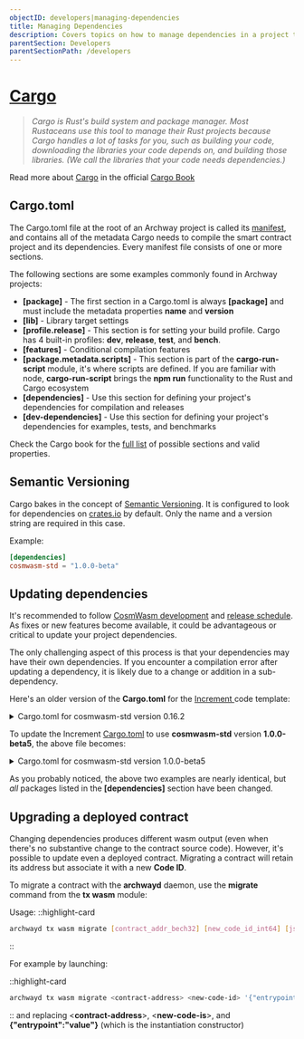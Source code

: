 ```yaml
---
objectID: developers|managing-dependencies
title: Managing Dependencies
description: Covers topics on how to manage dependencies in a project that is built on the Archway network
parentSection: Developers
parentSectionPath: /developers
---
```


# <a href="https://doc.rust-lang.org/cargo/" target="_blank">Cargo</a>

> _Cargo is Rust's build system and package manager. Most Rustaceans use this tool to manage their Rust projects because Cargo handles a lot of tasks for you, such as building your code, downloading the libraries your code depends on, and building those libraries. (We call the libraries that your code needs dependencies.)_


Read more about <a href="https://doc.rust-lang.org/book/ch01-03-hello-cargo.html#hello-cargo" target="_blank">Cargo</a> in the official <a href="https://doc.rust-lang.org/cargo/" target="_blank">Cargo Book</a>

## Cargo.toml

The Cargo.toml file at the root of an Archway project is called its <a href="https://en.wikipedia.org/wiki/Manifest_file" target="_blank">manifest</a>, and contains all of the metadata Cargo needs to compile the smart contract project and its dependencies. Every manifest file consists of one or more sections.

The following sections are some examples commonly found in Archway projects:

- **[package]** - The first section in a Cargo.toml is always **[package]** and must include the metadata properties **name** and **version**
- **[lib]** - Library target settings
- **[profile.release]** - This section is for setting your build profile. Cargo has 4 built-in profiles: **dev**, **release**, **test**, and **bench**.
- **[features]** - Conditional compilation features
- **[package.metadata.scripts]** - This section is part of the **cargo-run-script** module, it's where scripts are defined. If you are familiar with node, **cargo-run-script** brings the **npm run** functionality to the Rust and Cargo ecosystem
- **[dependencies]** - Use this section for defining your project's dependencies for compilation and releases
- **[dev-dependencies]** - Use this section for defining your project's dependencies for examples, tests, and benchmarks

Check the Cargo book for the <a href="https://doc.rust-lang.org/cargo/reference/manifest.html" target="_blank">full list</a> of possible sections and valid properties.

## Semantic Versioning

Cargo bakes in the concept of <a href="https://semver.org/" target="_blank">Semantic Versioning</a>. It is configured to look for dependencies on <a href="https://crates.io/" target="_blank">crates.io</a> by default. Only the name and a version string are required in this case.

Example:

```toml
[dependencies]
cosmwasm-std = "1.0.0-beta"
```

## Updating dependencies

It's recommended to follow <a href="https://github.com/CosmWasm/cosmwasm" target="_blank">CosmWasm development</a> and <a href="https://github.com/CosmWasm/cosmwasm/releases" target="_blank">release schedule</a>. As fixes or new features become available, it could be advantageous or critical to update your project dependencies.

The only challenging aspect of this process is that your dependencies may have their own dependencies. If you encounter a compilation error after updating a dependency, it is likely due to a change or addition in a sub-dependency.

Here's an older version of the **Cargo.toml** for the <a href="https://github.com/archway-network/archway-templates/tree/main/increment" target="_blank"> Increment </a>code template:

<details>
<summary>Cargo.toml for cosmwasm-std version 0.16.2</summary>

```toml
[package]
name = "{{project-name}}"
version = "0.1.0"
authors = ["{{authors}}"]
edition = "2018"

exclude = [
  # Those files are rust-optimizer artifacts. You might want to commit them for convenience but they should not be part of the source code publication.
  "contract.wasm",
  "hash.txt",
]

# See more keys and their definitions at https://doc.rust-lang.org/cargo/reference/manifest.html

[lib]
crate-type = ["cdylib", "rlib"]

[profile.release]
opt-level = 3
debug = false
rpath = false
lto = true
debug-assertions = false
codegen-units = 1
panic = 'abort'
incremental = false
overflow-checks = true

[features]
# for more explicit tests, cargo test --features=backtraces
backtraces = ["cosmwasm-std/backtraces"]
# use library feature to disable all instantiate/execute/query exports
library = []

[package.metadata.scripts]
optimize = """docker run --rm -v "$(pwd)":/code \
  --mount type=volume,source="$(basename "$(pwd)")_cache",target=/code/target \
  --mount type=volume,source=registry_cache,target=/usr/local/cargo/registry \
  cosmwasm/rust-optimizer:0.12.3
"""

[dependencies]
cosmwasm-std = { version = "0.16.2" }
cosmwasm-storage = { version = "0.16.0" }
cw-storage-plus = "0.8.0"
cw2 = "0.8.1"
schemars = "0.8.3"
serde = { version = "1.0.127", default-features = false, features = ["derive"] }
thiserror = { version = "1.0.26" }

[dev-dependencies]
cosmwasm-schema = { version = "0.16.0" }
```

<a href="https://github.com/archway-network/archway-templates/blob/a4ab128ee2b9cf511007f03564d453b825c5e328/increment/Cargo.toml" target="_blank">Source</a>

</details>

To update the Increment <a href="https://github.com/archway-network/archway-templates/blob/main/increment/Cargo.toml" target="_blank">Cargo.toml</a> to use **cosmwasm-std** version **1.0.0-beta5**, the above file becomes:

<details>
<summary>Cargo.toml for cosmwasm-std version 1.0.0-beta5</summary>

```toml
[package]
name = "{{project-name}}"
version = "0.1.0"
authors = ["{{authors}}"]
edition = "2018"

exclude = [
  # Those files are rust-optimizer artifacts. You might want to commit them for convenience but they should not be part of the source code publication.
  "contract.wasm",
  "hash.txt",
]

# See more keys and their definitions at https://doc.rust-lang.org/cargo/reference/manifest.html

[lib]
crate-type = ["cdylib", "rlib"]

[profile.release]
opt-level = 3
debug = false
rpath = false
lto = true
debug-assertions = false
codegen-units = 1
panic = 'abort'
incremental = false
overflow-checks = true

[features]
# for more explicit tests, cargo test --features=backtraces
backtraces = ["cosmwasm-std/backtraces"]
# use library feature to disable all instantiate/execute/query exports
library = []

[package.metadata.scripts]
optimize = """docker run --rm -v "$(pwd)":/code \
  -e CARGO_TERM_COLOR=always \
  --mount type=volume,source="$(basename "$(pwd)")_cache",target=/code/target \
  --mount type=volume,source=registry_cache,target=/usr/local/cargo/registry \
  cosmwasm/rust-optimizer:0.12.5
"""

[dependencies]
cosmwasm-std = "1.0.0-beta5"
cosmwasm-storage = "1.0.0-beta5"
cw-storage-plus = "0.12"
cw2 = "0.12"
schemars = "0.8"
serde = { version = "1.0", default-features = false, features = ["derive"] }
thiserror = "1.0"

[dev-dependencies]
cosmwasm-schema = "1.0.0-beta5"
```

<a href="https://github.com/archway-network/archway-templates/blob/main/increment/Cargo.toml" target="_blank">Source<a>
<a href="https://github.com/archway-network/archway-templates/commit/f5860a76c6faa98555554e35b54081014e25a5ba" target="_blank">View the GitHub diff</a>

</details>

As you probably noticed, the above two examples are nearly identical, but _all_ packages listed in the **[dependencies]** section have been changed.

## Upgrading a deployed contract

Changing dependencies produces different wasm output (even when there's no substantive change to the contract source code). However, it's possible to update even a deployed contract. Migrating a contract will retain its address but associate it with a new **Code ID**.

To migrate a contract with the **archwayd** daemon, use the **migrate** command from the **tx wasm** module:

Usage:
::highlight-card

```bash
archwayd tx wasm migrate [contract_addr_bech32] [new_code_id_int64] [json_encoded_migration_args] [flags]
```

::

For example by launching:

::highlight-card

```bash
archwayd tx wasm migrate <contract-address> <new-code-id> '{"entrypoint":"value"}' --gas auto --gas-prices 0.05uconst --gas-adjustment 1.4 --from <wallet-label> --chain-id "constantine-2" --node "https://rpc.constantine-2.archway.tech:443" --broadcast-mode sync --output json -y
```

::
and replacing <**contract-address**>, <**new-code-is**>, and **{"entrypoint":"value"}** (which is the instantiation constructor)